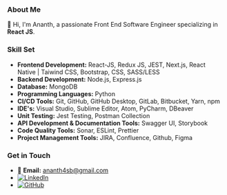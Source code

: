 ### About Me

👋 Hi, I'm Ananth, a passionate Front End Software Engineer specializing in **React JS**.

### Skill Set

- **Frontend Development:** React-JS, Redux JS, JEST, Next.js, React Native | Taiwind CSS, Bootstrap, CSS, SASS/LESS
- **Backend Development:** Node.js, Express.js
- **Database:** MongoDB
- **Programming Languages:** Python
- **CI/CD Tools:** Git, GitHub, GitHub Desktop, GitLab, Bitbucket, Yarn, npm
- **IDE's:** Visual Studio, Sublime Editor, Atom, PyCharm, DBeaver
- **Unit Testing:** Jest Testing, Postman Collection
- **API Development & Documentation Tools:** Swagger UI, Storybook
- **Code Quality Tools:** Sonar, ESLint, Prettier
- **Project Management Tools:** JIRA, Confluence, Github, Figma

### Get in Touch

- 📧 **Email:** [ananth4sb@gmail.com](mailto:ananth4sb@gmail.com)
- [![LinkedIn](https://img.shields.io/badge/LinkedIn-Ananth_Shetty-blue?logo=linkedin&style=social)](https://www.linkedin.com/in/a%CE%B7%CE%B1%CE%B7%C6%9A%D4%8B-s%D0%BD%D1%94%D1%82%D1%82%D1%83-8ab243232/)
- [![GitHub](https://img.shields.io/badge/GitHub-AnanthSB-black?logo=github&style=social)](https://github.com/AnanthSB)
